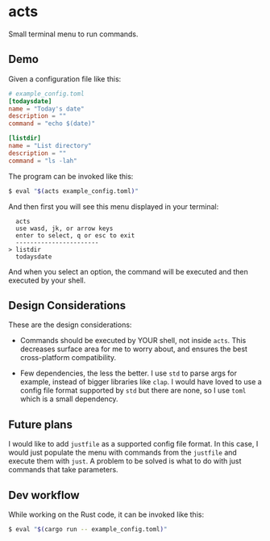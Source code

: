 # acts
Small terminal menu to run commands.

## Demo

Given a configuration file like this:

```toml
# example_config.toml
[todaysdate]
name = "Today's date"
description = ""
command = "echo $(date)"

[listdir]
name = "List directory"
description = ""
command = "ls -lah"
```

The program can be invoked like this:

```bash
$ eval "$(acts example_config.toml)"
```

And then first you will see this menu displayed in your terminal:

```
  acts                                  
  use wasd, jk, or arrow keys           
  enter to select, q or esc to exit     
  -----------------------               
> listdir                               
  todaysdate       
```

And when you select an option, the command will be executed 
and then executed by your shell.

## Design Considerations

These are the design considerations:

- Commands should be executed by YOUR shell, not inside `acts`. 
This decreases surface area for me to worry about, and ensures the
best cross-platform compatibility.

- Few dependencies, the less the better. I use `std` to parse args
for example, instead of bigger libraries like `clap`. I would have
loved to use a config file format supported by `std` but there are
none, so I use `toml` which is a small dependency.

## Future plans

I would like to add `justfile` as a supported config file format.
In this case, I would just populate the menu with commands from
the `justfile` and execute them with `just`. A problem to be solved
is what to do with just commands that take parameters.

## Dev workflow

While working on the Rust code, it can be invoked like this:

```bash
$ eval "$(cargo run -- example_config.toml)"
```
